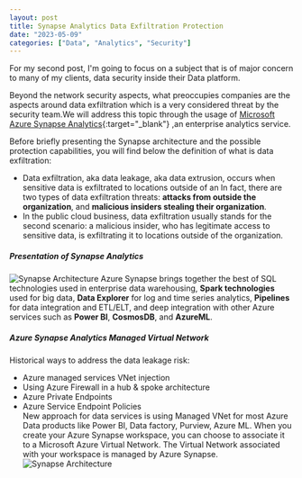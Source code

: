 ```yaml
---
layout: post
title: Synapse Analytics Data Exfiltration Protection
date: "2023-05-09"
categories: ["Data", "Analytics", "Security"]
---
```

For my second post, I'm going to focus on a subject that is of major concern to many of my clients, data security inside their Data platform.

Beyond the network security aspects, what preoccupies companies are the aspects around data exfiltration which is a very considered threat by the security team.We will address this topic through the usage of [Microsoft Azure Synapse Analytics](https://azure.microsoft.com/en-us/products/synapse-analytics/){:target="_blank"} ,an enterprise analytics service.

Before briefly presenting the Synapse architecture and the possible protection capabilities, you will find below the definition of what is data exfiltration:
- Data exfiltration, aka data leakage, aka data extrusion, occurs when sensitive data is exfiltrated to locations outside of an 
In fact, there are two types of data exfiltration threats: **attacks from outside the organization**, and **malicious insiders stealing their organization**.
- In the public cloud business, data exfiltration usually stands for the second scenario: a malicious insider, who has legitimate access to sensitive data, is exfiltrating it to locations outside of the organization.
##### Presentation of Synapse Analytics 
![Synapse Architecture](https://github.com/marc-hadjeje/marc-hadjeje.github.io/blob/main/assets/images/Synapse_archi.jpg?raw=true)
Azure Synapse brings together the best of SQL technologies used in enterprise data warehousing, **Spark technologies** used for big data, **Data Explorer** for log and time series analytics, **Pipelines** for data integration and ETL/ELT, and deep integration with other Azure services such as **Power BI**, **CosmosDB**, and **AzureML**.
##### Azure Synapse Analytics Managed Virtual Network	
Historical ways to address the data leakage risk:
- Azure managed services VNet injection
- Using Azure Firewall in a hub & spoke architecture
- Azure Private Endpoints
- Azure Service Endpoint Policies		
New approach for data services is using Managed VNet for most Azure Data products like Power BI, Data factory, Purview, Azure ML.
When you create your Azure Synapse workspace, you can choose to associate it to a Microsoft Azure Virtual Network. The Virtual Network associated with your workspace is managed by Azure Synapse.
![Synapse Architecture](https://github.com/marc-hadjeje/marc-hadjeje.github.io/blob/main/assets/images/Synapse_archi.jpg?raw=true)

